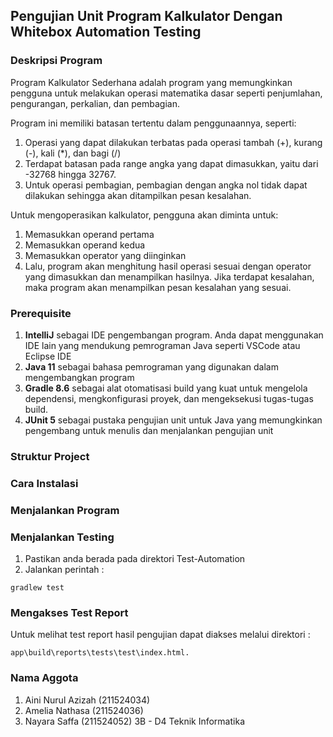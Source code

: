 ## Pengujian Unit Program Kalkulator Dengan Whitebox Automation Testing ##

### Deskripsi Program ###
Program Kalkulator Sederhana adalah program yang memungkinkan pengguna untuk melakukan operasi matematika dasar seperti penjumlahan, pengurangan, perkalian, dan pembagian. 

Program ini memiliki batasan tertentu dalam penggunaannya, seperti: 
1. Operasi yang dapat dilakukan terbatas pada operasi tambah (+), kurang (-), kali (*), dan bagi (/) 
2. Terdapat batasan pada range angka yang dapat dimasukkan, yaitu dari -32768 hingga 32767. 
3. Untuk operasi pembagian, pembagian dengan angka nol tidak dapat dilakukan sehingga akan ditampilkan pesan kesalahan. 

Untuk mengoperasikan kalkulator, pengguna akan diminta untuk: 
1. Memasukkan operand pertama 
2. Memasukkan operand kedua 
3. Memasukkan operator yang diinginkan 
4. Lalu, program akan menghitung hasil operasi sesuai dengan operator yang dimasukkan dan menampilkan hasilnya. Jika terdapat kesalahan, maka program akan menampilkan pesan kesalahan yang sesuai. 


### Prerequisite ###
1. **IntelliJ** sebagai IDE pengembangan program. Anda dapat menggunakan IDE lain yang mendukung pemrograman Java seperti VSCode atau Eclipse IDE
2. **Java 11** sebagai bahasa pemrograman yang digunakan dalam mengembangkan program
3. **Gradle 8.6** sebagai alat otomatisasi build yang kuat untuk mengelola dependensi, mengkonfigurasi proyek, dan mengeksekusi tugas-tugas build. 
4. **JUnit 5** sebagai pustaka pengujian unit untuk Java yang memungkinkan pengembang untuk menulis dan menjalankan pengujian unit

### Struktur Project ###

### Cara Instalasi ###

### Menjalankan Program ###

### Menjalankan Testing ###
1. Pastikan anda berada pada direktori Test-Automation
2. Jalankan perintah :
```
gradlew test
```

### Mengakses Test Report ###
Untuk melihat test report hasil pengujian dapat diakses melalui direktori : 
```
app\build\reports\tests\test\index.html.
```


### Nama Aggota ###
1. Aini Nurul Azizah (211524034)
2. Amelia Nathasa (211524036)
3. Nayara Saffa (211524052)
3B - D4 Teknik Informatika 

